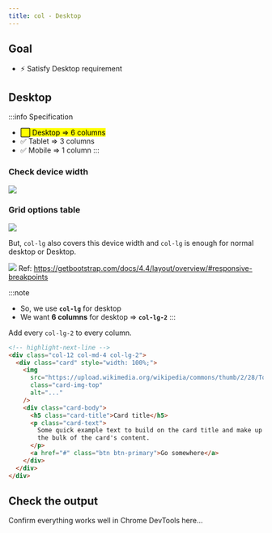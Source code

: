 ```yaml
---
title: col - Desktop
---
```


## Goal
- ⚡ Satisfy Desktop requirement

## Desktop

:::info Specification
- <mark>⬜ Desktop => 6 columns</mark>
- ✅ Tablet => 3 columns
- ✅ Mobile => 1 column
:::

### Check device width

![](https://storage.googleapis.com/coderhackers-assets/docs/img/2020-05-09-05-18-52.png)

### Grid options table
![](https://storage.googleapis.com/coderhackers-assets/docs/img/2020-05-09-05-19-48.png)

But, `col-lg` also covers this device width and `col-lg` is enough for normal desktop or Desktop.

![](https://storage.googleapis.com/coderhackers-assets/docs/img/2020-05-09-05-24-13.png)
Ref: https://getbootstrap.com/docs/4.4/layout/overview/#responsive-breakpoints

:::note
- So, we use **`col-lg`** for desktop
- We want **6 columns** for desktop => **`col-lg-2`**
:::


Add every `col-lg-2` to every column.
```html
<!-- highlight-next-line -->
<div class="col-12 col-md-4 col-lg-2">
  <div class="card" style="width: 100%;">
    <img
      src="https://upload.wikimedia.org/wikipedia/commons/thumb/2/28/Tortoiseshell_she-cat.JPG/640px-Tortoiseshell_she-cat.JPG"
      class="card-img-top"
      alt="..."
    />
    <div class="card-body">
      <h5 class="card-title">Card title</h5>
      <p class="card-text">
        Some quick example text to build on the card title and make up
        the bulk of the card's content.
      </p>
      <a href="#" class="btn btn-primary">Go somewhere</a>
    </div>
  </div>
</div>
```

## Check the output
Confirm everything works well in Chrome DevTools here...
